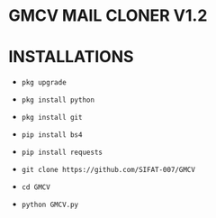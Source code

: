 # GMCV MAIL CLONER V1.2

# INSTALLATIONS
 

 

- `pkg upgrade`

 

- `pkg install python`





- `pkg install git`




- `pip install bs4`



- `pip install requests`



- `git clone https://github.com/SIFAT-007/GMCV` 



- `cd GMCV`



- `python GMCV.py`
